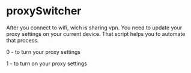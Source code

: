 # proxySwitcher
After you connect to wifi, wich is sharing vpn. You need to update your proxy settings on your current device. That script helps you to automate  that process.

0 - to turn your proxy settings

1 - to turn on your proxy settings
